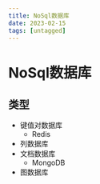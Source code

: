 ```yaml
---
title: NoSql数据库
date: 2023-02-15
tags: [untagged]
---
```

# NoSql数据库
## 类型
- 键值对数据库
  - Redis
- 列数据库
- 文档数据库
  - MongoDB
- 图数据库
